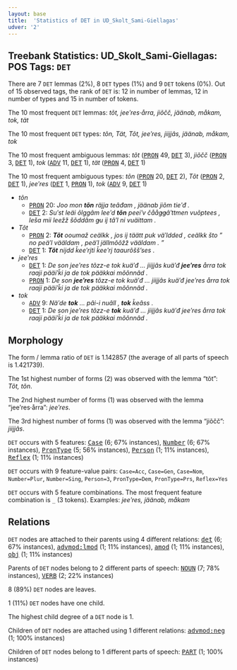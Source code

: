 ```yaml
---
layout: base
title:  'Statistics of DET in UD_Skolt_Sami-Giellagas'
udver: '2'
---
```


## Treebank Statistics: UD_Skolt_Sami-Giellagas: POS Tags: `DET`

There are 7 `DET` lemmas (2%), 8 `DET` types (1%) and 9 `DET` tokens (0%).
Out of 15 observed tags, the rank of `DET` is: 12 in number of lemmas, 12 in number of types and 15 in number of tokens.

The 10 most frequent `DET` lemmas: <em>tõt, jeeʹres·årra, jiõčč, jäänab, måkam, tok, tät</em>

The 10 most frequent `DET` types:  <em>tõn, Tät, Tõt, jeeʹres, jiijjâs, jäänab, måkam, tok</em>

The 10 most frequent ambiguous lemmas: <em>tõt</em> (<tt><a href="sms_giellagas-pos-PRON.html">PRON</a></tt> 49, <tt><a href="sms_giellagas-pos-DET.html">DET</a></tt> 3), <em>jiõčč</em> (<tt><a href="sms_giellagas-pos-PRON.html">PRON</a></tt> 3, <tt><a href="sms_giellagas-pos-DET.html">DET</a></tt> 1), <em>tok</em> (<tt><a href="sms_giellagas-pos-ADV.html">ADV</a></tt> 11, <tt><a href="sms_giellagas-pos-DET.html">DET</a></tt> 1), <em>tät</em> (<tt><a href="sms_giellagas-pos-PRON.html">PRON</a></tt> 4, <tt><a href="sms_giellagas-pos-DET.html">DET</a></tt> 1)

The 10 most frequent ambiguous types:  <em>tõn</em> (<tt><a href="sms_giellagas-pos-PRON.html">PRON</a></tt> 20, <tt><a href="sms_giellagas-pos-DET.html">DET</a></tt> 2), <em>Tõt</em> (<tt><a href="sms_giellagas-pos-PRON.html">PRON</a></tt> 2, <tt><a href="sms_giellagas-pos-DET.html">DET</a></tt> 1), <em>jeeʹres</em> (<tt><a href="sms_giellagas-pos-DET.html">DET</a></tt> 1, <tt><a href="sms_giellagas-pos-PRON.html">PRON</a></tt> 1), <em>tok</em> (<tt><a href="sms_giellagas-pos-ADV.html">ADV</a></tt> 9, <tt><a href="sms_giellagas-pos-DET.html">DET</a></tt> 1)


* <em>tõn</em>
  * <tt><a href="sms_giellagas-pos-PRON.html">PRON</a></tt> 20: <em>Joo mon <b>tõn</b> räjja teâđam , jäänab jiõm tieʹđ .</em>
  * <tt><a href="sms_giellagas-pos-DET.html">DET</a></tt> 2: <em>Suʹst leäi õlggâm leeʹd <b>tõn</b> peeiʹv čååǥǥâʹttmen vuõptees , leša mii leežž šõddâm ǥu ij tâʹl ni vuäittam .</em>
* <em>Tõt</em>
  * <tt><a href="sms_giellagas-pos-PRON.html">PRON</a></tt> 2: <em><b>Tõt</b> ooumaž ceälkk , jos ij täätt puk väʹldded , ceälkk što ” no peäʹl vääldam , peäʹl jällmõõžž vääldam . ”</em>
  * <tt><a href="sms_giellagas-pos-DET.html">DET</a></tt> 1: <em><b>Tõt</b> nijdd ǩeeʹrjti ǩeeʹrj taaurõššʼses .</em>
* <em>jeeʹres</em>
  * <tt><a href="sms_giellagas-pos-DET.html">DET</a></tt> 1: <em>De son jeeʹres tõzz-e tok kuäʹđ ... jiijjâs kuäʹđ <b>jeeʹres</b> årra tok raaji pääiʹǩi ja de tok pääkkai mõõnnâd .</em>
  * <tt><a href="sms_giellagas-pos-PRON.html">PRON</a></tt> 1: <em>De son <b>jeeʹres</b> tõzz-e tok kuäʹđ ... jiijjâs kuäʹđ jeeʹres årra tok raaji pääiʹǩi ja de tok pääkkai mõõnnâd .</em>
* <em>tok</em>
  * <tt><a href="sms_giellagas-pos-ADV.html">ADV</a></tt> 9: <em>Näʹde <b>tok</b> ... pâi-i nuâll , <b>tok</b> ǩeâss .</em>
  * <tt><a href="sms_giellagas-pos-DET.html">DET</a></tt> 1: <em>De son jeeʹres tõzz-e <b>tok</b> kuäʹđ ... jiijjâs kuäʹđ jeeʹres årra tok raaji pääiʹǩi ja de tok pääkkai mõõnnâd .</em>

## Morphology

The form / lemma ratio of `DET` is 1.142857 (the average of all parts of speech is 1.421739).

The 1st highest number of forms (2) was observed with the lemma “tõt”: <em>Tõt, tõn</em>.

The 2nd highest number of forms (1) was observed with the lemma “jeeʹres·årra”: <em>jeeʹres</em>.

The 3rd highest number of forms (1) was observed with the lemma “jiõčč”: <em>jiijjâs</em>.

`DET` occurs with 5 features: <tt><a href="sms_giellagas-feat-Case.html">Case</a></tt> (6; 67% instances), <tt><a href="sms_giellagas-feat-Number.html">Number</a></tt> (6; 67% instances), <tt><a href="sms_giellagas-feat-PronType.html">PronType</a></tt> (5; 56% instances), <tt><a href="sms_giellagas-feat-Person.html">Person</a></tt> (1; 11% instances), <tt><a href="sms_giellagas-feat-Reflex.html">Reflex</a></tt> (1; 11% instances)

`DET` occurs with 9 feature-value pairs: `Case=Acc`, `Case=Gen`, `Case=Nom`, `Number=Plur`, `Number=Sing`, `Person=3`, `PronType=Dem`, `PronType=Prs`, `Reflex=Yes`

`DET` occurs with 5 feature combinations.
The most frequent feature combination is `_` (3 tokens).
Examples: <em>jeeʹres, jäänab, måkam</em>


## Relations

`DET` nodes are attached to their parents using 4 different relations: <tt><a href="sms_giellagas-dep-det.html">det</a></tt> (6; 67% instances), <tt><a href="sms_giellagas-dep-advmod-lmod.html">advmod:lmod</a></tt> (1; 11% instances), <tt><a href="sms_giellagas-dep-amod.html">amod</a></tt> (1; 11% instances), <tt><a href="sms_giellagas-dep-obj.html">obj</a></tt> (1; 11% instances)

Parents of `DET` nodes belong to 2 different parts of speech: <tt><a href="sms_giellagas-pos-NOUN.html">NOUN</a></tt> (7; 78% instances), <tt><a href="sms_giellagas-pos-VERB.html">VERB</a></tt> (2; 22% instances)

8 (89%) `DET` nodes are leaves.

1 (11%) `DET` nodes have one child.

The highest child degree of a `DET` node is 1.

Children of `DET` nodes are attached using 1 different relations: <tt><a href="sms_giellagas-dep-advmod-neg.html">advmod:neg</a></tt> (1; 100% instances)

Children of `DET` nodes belong to 1 different parts of speech: <tt><a href="sms_giellagas-pos-PART.html">PART</a></tt> (1; 100% instances)

